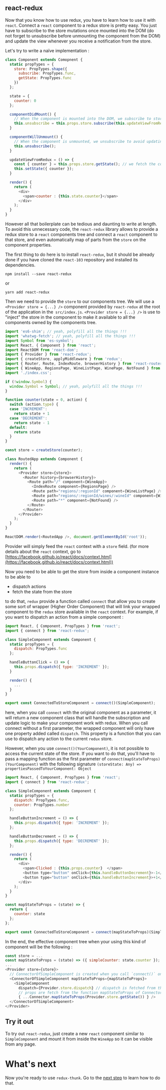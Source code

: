 ## react-redux

Now that you know how to use redux, you have to learn how to use it with `react`. Connect a `react` component to a redux store is pretty easy.
You just have to subscribe to the store mutations once mounted into the DOM (do not forget to unsubscribe before unmounting the component from the DOM) and update the view whenever you receive a notification from the store.

Let's try to write a naïve implementation :

```javascript
class Component extends Comopnent {
  static propTypes = {
    store: PropTypes.shape({
      subscribe: PropTypes.func,
      getState: PropTypes.func
    })
  };

  state = {
    counter: 0
  };

  componentDidMount() {
    // When the component is mounted into the DOM, we subscribe to store notifications.
    this.unsubscribe = this.props.store.subscribe(this.updateViewFromRedux);
  }

  componentWillUnmount() {
    // When the component is unmounted, we unsubscribe to avoid updating a no longer existant component instance
    this.unsubscribe();
  }

  updateViewFromRedux = () => {
    const { counter } = this.props.store.getState(); // we fetch the complete updated state from the store
    this.setState({ counter });
  }

  render() {
    return (
      <div>
        <span>counter : {this.state.counter}</span>
      </div>
    );
  }
}
```

However all that boilerplate can be tedious and daunting to write at length.
To avoid this unnecessary code, the `react-redux` library allows to provide a redux store to a `react` components tree and connect a `react` component to that store, and even automatically map of parts from the `store` on the component properties.

The first thing to do here is to install `react-redux`, but it should be already done if you have cloned the `react-103` repository and installed its dependencies.

```
npm install --save react-redux
```

or

```
yarn add react-redux
```

Then we need to provide the `store` to our components tree. We will use a `<Provider store = {...} />` component provided by `react-redux` at the root of the application in the` src/index.js`. `<Provider store = {...} />` is use to "inject" the store in the component to make it available to all the components owned by the components tree.


```javascript
import 'es6-shim'; // yeah, polyfill all the things !!!
import 'whatwg-fetch'; // yeah, polyfill all the things !!!
import Symbol from 'es-symbol';
import React, { Component } from 'react';
import ReactDOM from 'react-dom';
import { Provider } from 'react-redux';
import { createStore, applyMiddleware } from 'redux';
import { Router, Route, IndexRoute, browserHistory } from 'react-router'
import { WineApp, RegionsPage, WineListPage, WinePage, NotFound } from './components';
import './index.css';

if (!window.Symbol) {
  window.Symbol = Symbol; // yeah, polyfill all the things !!!
}

function counter(state = 0, action) {
  switch (action.type) {
  case 'INCREMENT':
    return state + 1
  case 'DECREMENT':
    return state - 1
  default:
    return state
  }
}

const store = createStore(counter);

class RoutedApp extends Component {
  render() {
    return (
      <Provider store={store}>
        <Router history={browserHistory}>
          <Route path="/" component={WineApp}>
            <IndexRoute component={RegionsPage} />
            <Route path="regions/:regionId" component={WineListPage} />
            <Route path="regions/:regionId/wines/:wineId" component={WinePage} />
            <Route path="*" component={NotFound} />
          </Route>
        </Router>
      </Provider>
    );
  }
}

ReactDOM.render(<RoutedApp />, document.getElementById('root'));
```
Provider will simply feed the `react` context with a `store` field. (for more details about the `react` context, go to [https://facebook.github.io/react/docs/context.html](https://facebook.github.io/react/docs/context.html))

Now you need to be able to get the store from inside a component instance to be able to

* dispatch actions
* fetch the state from the store

to do that, `redux` provide a function called `connect` that allow you to create some sort of wrapper (Higher Order Component) that will link your wrapped component to the `redux` store available in the `react` context. For example, if you want to dispatch an action from a simple component :

```javascript
import React, { Component, PropTypes } from 'react';
import { connect } from 'react-redux';

class SimpleComponent extends Component {
  static propTypes = {
    dispatch: PropTypes.func
  };

  handleButtonClick = () => {
    this.props.dispatch({ type: 'INCREMENT' });
  }

  render() {
    ...
  }
}

export const ConnectedToStoreComponent = connect()(SimpleComponent);
```

here, when you call `connect` with the original component as a parameter, it will return a new component class that will handle the subscription and update logic to make your component work with redux.
When you call connect without a first parameter, the wrapped component will only have one property added called `dispatch`. This property is a function that you can use to dispatch any action to the current `redux` store.

However, when you use `connect()(YourComponent)`, it is not possible to access the current state of the store. If you want to do that, you'll have to pass a mapping function as the first parameter of `connect(mapStateToProps)(YourComponent)` with the following signature `(storeState: Any) => propertiesPassedToYourComponent: Object`

```javascript
import React, { Component, PropTypes } from 'react';
import { connect } from 'react-redux';

class SimpleComponent extends Component {
  static propTypes = {
    dispatch: PropTypes.func,
    counter: PropTypes.number
  };

  handleButtonIncrement = () => {
    this.props.dispatch({ type: 'INCREMENT' });
  };

  handleButtonDecrement = () => {
    this.props.dispatch({ type: 'DECREMENT' });
  };

  render() {
    return (
      <div>
        <span>Clicked : {this.props.counter}  </span>
        <button type="button" onClick={this.handleButtonDecrement}>-1</button>
        <button type="button" onClick={this.handleButtonIncrement}>+1</button>
      </div>
    );
  }
}

const mapStateToProps = (state) => {
  return {
    counter: state
  };
};

export const ConnectedToStoreComponent = connect(mapStateToProps)(SimpleComponent);
```

In the end, the effective component tree when your using this kind of component will be the following :

```javascript
const store = ...
const mapStateToProps = (state) => ({ simpleCounter: state.counter });
...
<Provider store={store}>
  // ConnectorOfSimpleComponent is created when you call `connect()` on the wrapped component `SimpleComponent`
  <ConnectorOfSimpleComponent mapStateToProps={mapStateToProps}>
    <SimpleComponent
      dispatch={Provider.store.dispatch} // dispatch is fetched from the Provider context
      // props are fetch from the function mapStateToProps of ConnectorOfSimpleComponent called with the state of the store as parameter
      { ...Connector.mapStateToProps(Provider.store.getState()) } />
  </ConnectorOfSimpleComponent>
</Provider>
```

## Try it out

To try out `react-redux`, just create a new `react` component similar to `SimpleComponent` and mount it from inside the `WineApp` so it can be visible from any page.

# What's next

Now you're ready to use `redux-thunk`. Go to the [next step](./2-redux-thunk.md) to learn how to do that.
